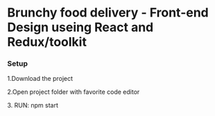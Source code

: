 <h1>Brunchy food delivery - Front-end Design useing React and Redux/toolkit</h1>
</hr>

<h3> Setup </h3>
<p>1.Download the project</p>
<p>2.Open project folder with favorite code editor</p>
<p>3. RUN: <span color="blue">npm start</span></p>
